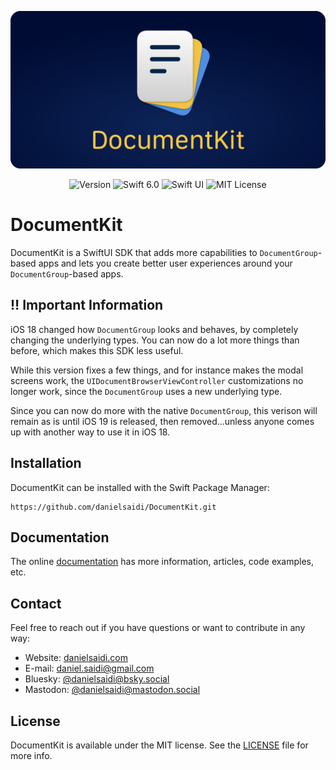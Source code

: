 <p align="center">
    <img src ="Resources/Logo_Rounded.png" alt="DocumentKit Logo" title="DocumentKit" />
</p>

<p align="center">
    <img src="https://img.shields.io/github/v/release/danielsaidi/DocumentKit?color=%2300550&sort=semver" alt="Version" title="Version" />
    <img src="https://img.shields.io/badge/swift-6.0-orange.svg" alt="Swift 6.0" />
    <img src="https://img.shields.io/badge/platform-SwiftUI-blue.svg" alt="Swift UI" title="Swift UI" />
    <img src="https://img.shields.io/github/license/danielsaidi/DocumentKit" alt="MIT License" title="MIT License" />
</p>


# DocumentKit

DocumentKit is a SwiftUI SDK that adds more capabilities to `DocumentGroup`-based apps and lets you create better user experiences around your `DocumentGroup`-based apps.



## ‼️ Important Information

iOS 18 changed how `DocumentGroup` looks and behaves, by completely changing the underlying types. You can now do a lot more things than before, which makes this SDK less useful. 

While this version fixes a few things, and for instance makes the modal screens work, the `UIDocumentBrowserViewController` customizations no longer work, since the `DocumentGroup` uses a new underlying type.

Since you can now do more with the native `DocumentGroup`, this verison will remain as is until iOS 19 is released, then removed...unless anyone comes up with another way to use it in iOS 18.


## Installation

DocumentKit can be installed with the Swift Package Manager:

```
https://github.com/danielsaidi/DocumentKit.git
```


## Documentation

The online [documentation][Documentation] has more information, articles, code examples, etc.


## Contact

Feel free to reach out if you have questions or want to contribute in any way:

* Website: [danielsaidi.com][Website]
* E-mail: [daniel.saidi@gmail.com][Email]
* Bluesky: [@danielsaidi@bsky.social][Bluesky]
* Mastodon: [@danielsaidi@mastodon.social][Mastodon]


## License

DocumentKit is available under the MIT license. See the [LICENSE][License] file for more info.


[Email]: mailto:daniel.saidi@gmail.com

[Website]: https://danielsaidi.com
[GitHub]: https://github.com/danielsaidi
[Bluesky]: https://bsky.app/profile/danielsaidi.bsky.social
[Twitter]: https://twitter.com/danielsaidi
[Mastodon]: https://mastodon.social/@danielsaidi
[Sponsors]: https://github.com/sponsors/danielsaidi

[Documentation]: https://danielsaidi.github.io/DocumentKit
[Getting-Started]: https://danielsaidi.github.io/DocumentKit/documentation/documentkit/getting-started

[License]: https://github.com/danielsaidi/DocumentKit/blob/master/LICENSE
